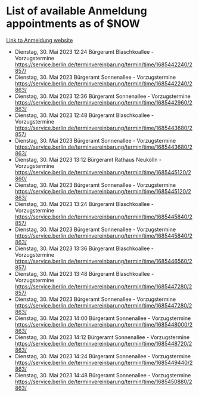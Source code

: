 # List of available Anmeldung appointments as of $NOW
[Link to Anmeldung website](https://service.berlin.de/terminvereinbarung/termin/tag.php?termin=1&anliegen[]=120686&dienstleisterlist=122210,122217,327316,122219,327312,122227,327314,122231,327346,122243,327348,122254,122252,329742,122260,329745,122262,329748,122271,327278,122273,327274,122277,327276,330436,122280,327294,122282,327290,122284,327292,122291,327270,122285,327266,122286,327264,122296,327268,150230,329760,122297,327286,122294,327284,122312,329763,122314,329775,122304,327330,122311,327334,122309,327332,317869,122281,327352,122279,329772,122283,122276,327324,122274,327326,122267,329766,122246,327318,122251,327320,122257,327322,122208,327298,122226,327300&herkunft=http%3A%2F%2Fservice.berlin.de%2Fdienstleistung%2F120686%2F)
- Dienstag, 30. Mai 2023 12:24 Bürgeramt Blaschkoallee - Vorzugstermine https://service.berlin.de/terminvereinbarung/termin/time/1685442240/2857/
- Dienstag, 30. Mai 2023  Bürgeramt Sonnenallee - Vorzugstermine https://service.berlin.de/terminvereinbarung/termin/time/1685442240/2863/
- Dienstag, 30. Mai 2023 12:36 Bürgeramt Sonnenallee - Vorzugstermine https://service.berlin.de/terminvereinbarung/termin/time/1685442960/2863/
- Dienstag, 30. Mai 2023 12:48 Bürgeramt Blaschkoallee - Vorzugstermine https://service.berlin.de/terminvereinbarung/termin/time/1685443680/2857/
- Dienstag, 30. Mai 2023  Bürgeramt Sonnenallee - Vorzugstermine https://service.berlin.de/terminvereinbarung/termin/time/1685443680/2863/
- Dienstag, 30. Mai 2023 13:12 Bürgeramt Rathaus Neukölln - Vorzugstermine https://service.berlin.de/terminvereinbarung/termin/time/1685445120/2860/
- Dienstag, 30. Mai 2023  Bürgeramt Sonnenallee - Vorzugstermine https://service.berlin.de/terminvereinbarung/termin/time/1685445120/2863/
- Dienstag, 30. Mai 2023 13:24 Bürgeramt Blaschkoallee - Vorzugstermine https://service.berlin.de/terminvereinbarung/termin/time/1685445840/2857/
- Dienstag, 30. Mai 2023  Bürgeramt Sonnenallee - Vorzugstermine https://service.berlin.de/terminvereinbarung/termin/time/1685445840/2863/
- Dienstag, 30. Mai 2023 13:36 Bürgeramt Blaschkoallee - Vorzugstermine https://service.berlin.de/terminvereinbarung/termin/time/1685446560/2857/
- Dienstag, 30. Mai 2023 13:48 Bürgeramt Blaschkoallee - Vorzugstermine https://service.berlin.de/terminvereinbarung/termin/time/1685447280/2857/
- Dienstag, 30. Mai 2023  Bürgeramt Sonnenallee - Vorzugstermine https://service.berlin.de/terminvereinbarung/termin/time/1685447280/2863/
- Dienstag, 30. Mai 2023 14:00 Bürgeramt Sonnenallee - Vorzugstermine https://service.berlin.de/terminvereinbarung/termin/time/1685448000/2863/
- Dienstag, 30. Mai 2023 14:12 Bürgeramt Sonnenallee - Vorzugstermine https://service.berlin.de/terminvereinbarung/termin/time/1685448720/2863/
- Dienstag, 30. Mai 2023 14:24 Bürgeramt Sonnenallee - Vorzugstermine https://service.berlin.de/terminvereinbarung/termin/time/1685449440/2863/
- Dienstag, 30. Mai 2023 14:48 Bürgeramt Sonnenallee - Vorzugstermine https://service.berlin.de/terminvereinbarung/termin/time/1685450880/2863/
